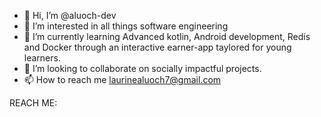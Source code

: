 - 👋 Hi, I’m @aluoch-dev
- 👀 I’m interested in all things software engineering
- 🌱 I’m currently learning Advanced kotlin, Android development, Redis and Docker through an interactive earner-app taylored for young learners.
- 💞️ I’m looking to collaborate on socially impactful projects. 
- 📫 How to reach me laurinealuoch7@gmail.com


REACH ME: 

<!-- Language Stats-->

<!---
aluoch-dev/aluoch-dev is a ✨ special ✨ repository because its `README.md` (this file) appears on your GitHub profile.
You can click the Preview link to take a look at your changes.
--->
